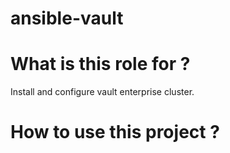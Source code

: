 ansible-vault
=========

# What is this role for ?  

Install and configure vault enterprise cluster.

# How to use this project ?  